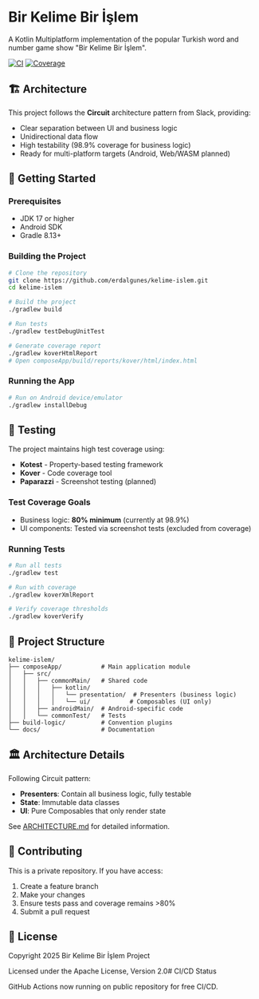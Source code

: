 # Bir Kelime Bir İşlem

A Kotlin Multiplatform implementation of the popular Turkish word and number game show "Bir Kelime Bir İşlem".

[![CI](https://github.com/erdalgunes/kelime-islem/actions/workflows/ci.yml/badge.svg)](https://github.com/erdalgunes/kelime-islem/actions/workflows/ci.yml)
[![Coverage](https://img.shields.io/badge/coverage-98.9%25-brightgreen)](https://github.com/erdalgunes/kelime-islem)

## 🏗️ Architecture

This project follows the **Circuit** architecture pattern from Slack, providing:
- Clear separation between UI and business logic
- Unidirectional data flow
- High testability (98.9% coverage for business logic)
- Ready for multi-platform targets (Android, Web/WASM planned)

## 🚀 Getting Started

### Prerequisites
- JDK 17 or higher
- Android SDK
- Gradle 8.13+

### Building the Project

```bash
# Clone the repository
git clone https://github.com/erdalgunes/kelime-islem.git
cd kelime-islem

# Build the project
./gradlew build

# Run tests
./gradlew testDebugUnitTest

# Generate coverage report
./gradlew koverHtmlReport
# Open composeApp/build/reports/kover/html/index.html
```

### Running the App

```bash
# Run on Android device/emulator
./gradlew installDebug
```

## 🧪 Testing

The project maintains high test coverage using:
- **Kotest** - Property-based testing framework
- **Kover** - Code coverage tool
- **Paparazzi** - Screenshot testing (planned)

### Test Coverage Goals
- Business logic: **80% minimum** (currently at 98.9%)
- UI components: Tested via screenshot tests (excluded from coverage)

### Running Tests

```bash
# Run all tests
./gradlew test

# Run with coverage
./gradlew koverXmlReport

# Verify coverage thresholds
./gradlew koverVerify
```

## 📁 Project Structure

```
kelime-islem/
├── composeApp/           # Main application module
│   ├── src/
│   │   ├── commonMain/   # Shared code
│   │   │   ├── kotlin/
│   │   │   │   └── presentation/  # Presenters (business logic)
│   │   │   │   └── ui/           # Composables (UI only)
│   │   ├── androidMain/  # Android-specific code
│   │   └── commonTest/   # Tests
├── build-logic/          # Convention plugins
└── docs/                 # Documentation
```

## 🏛️ Architecture Details

Following Circuit pattern:
- **Presenters**: Contain all business logic, fully testable
- **State**: Immutable data classes
- **UI**: Pure Composables that only render state

See [ARCHITECTURE.md](docs/ARCHITECTURE.md) for detailed information.

## 🤝 Contributing

This is a private repository. If you have access:

1. Create a feature branch
2. Make your changes
3. Ensure tests pass and coverage remains >80%
4. Submit a pull request

## 📄 License

Copyright 2025 Bir Kelime Bir İşlem Project

Licensed under the Apache License, Version 2.0# CI/CD Status

GitHub Actions now running on public repository for free CI/CD.
